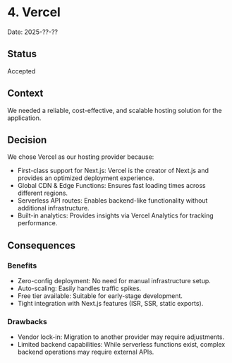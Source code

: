 # 4. Vercel

Date: 2025-??-??

## Status

Accepted

## Context

We needed a reliable, cost-effective, and scalable hosting solution for the application.

## Decision

We chose Vercel as our hosting provider because:

- First-class support for Next.js: Vercel is the creator of Next.js and provides an optimized deployment experience.
- Global CDN & Edge Functions: Ensures fast loading times across different regions.
- Serverless API routes: Enables backend-like functionality without additional infrastructure.
- Built-in analytics: Provides insights via Vercel Analytics for tracking performance.

## Consequences

### Benefits

- Zero-config deployment: No need for manual infrastructure setup.
- Auto-scaling: Easily handles traffic spikes.
- Free tier available: Suitable for early-stage development.
- Tight integration with Next.js features (ISR, SSR, static exports).

### Drawbacks

- Vendor lock-in: Migration to another provider may require adjustments.
- Limited backend capabilities: While serverless functions exist, complex backend operations may require external APIs.
